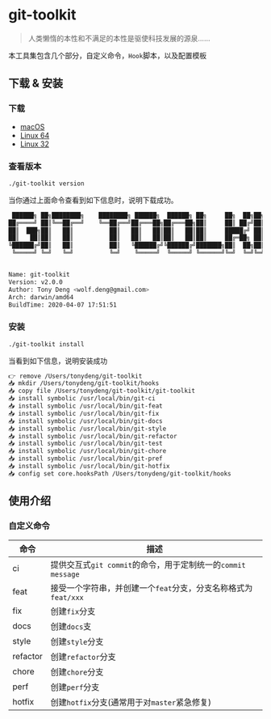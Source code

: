 # git-toolkit

> 人类懒惰的本性和不满足的本性是驱使科技发展的源泉......

本工具集包含几个部分，自定义命令，`Hook`脚本，以及配置模板

## 下载 & 安装

### 下载

- [macOS](https://git-open.qianxin-inc.cn/dengtao/git-toolkit/raw/master/dist/git-toolkit_darwin_amd64)
- [Linux 64](https://git-open.qianxin-inc.cn/dengtao/git-toolkit/raw/master/dist/git-toolkit_linux_amd64)
- [Linux 32](https://git-open.qianxin-inc.cn/dengtao/git-toolkit/raw/master/dist/git-toolkit_linux_386)

### 查看版本

```bash
./git-toolkit version
```

当你通过上面命令查看到如下信息时，说明下载成功。

```bash
 ██████╗ ██╗████████╗    ████████╗ ██████╗  ██████╗ ██╗     ██╗  ██╗██╗████████╗
██╔════╝ ██║╚══██╔══╝    ╚══██╔══╝██╔═══██╗██╔═══██╗██║     ██║ ██╔╝██║╚══██╔══╝
██║  ███╗██║   ██║          ██║   ██║   ██║██║   ██║██║     █████╔╝ ██║   ██║   
██║   ██║██║   ██║          ██║   ██║   ██║██║   ██║██║     ██╔═██╗ ██║   ██║   
╚██████╔╝██║   ██║          ██║   ╚██████╔╝╚██████╔╝███████╗██║  ██╗██║   ██║   
 ╚═════╝ ╚═╝   ╚═╝          ╚═╝    ╚═════╝  ╚═════╝ ╚══════╝╚═╝  ╚═╝╚═╝   ╚═╝


Name: git-toolkit
Version: v2.0.0
Author: Tony Deng <wolf.deng@gmail.com>
Arch: darwin/amd64
BuildTime: 2020-04-07 17:51:51
```

### 安装

```bash
./git-toolkit install
```

当看到如下信息，说明安装成功

```bash
👉 remove /Users/tonydeng/git-toolkit
📥 mkdir /Users/tonydeng/git-toolkit/hooks
📥 copy file /Users/tonydeng/git-toolkit/git-toolkit
📥 install symbolic /usr/local/bin/git-ci
📥 install symbolic /usr/local/bin/git-feat
📥 install symbolic /usr/local/bin/git-fix
📥 install symbolic /usr/local/bin/git-docs
📥 install symbolic /usr/local/bin/git-style
📥 install symbolic /usr/local/bin/git-refactor
📥 install symbolic /usr/local/bin/git-test
📥 install symbolic /usr/local/bin/git-chore
📥 install symbolic /usr/local/bin/git-pref
📥 install symbolic /usr/local/bin/git-hotfix
📥 config set core.hooksPath /Users/tonydeng/git-toolkit/hooks
```

## 使用介绍

### 自定义命令

| 命令 | 描述 |
| -- | -- |
| ci | 提供交互式`git commit`的命令，用于定制统一的`commit message` |
| feat | 接受一个字符串，并创建一个`feat`分支，分支名称格式为 `feat/xxx` |
| fix | 创建`fix`分支 |
| docs | 创建`docs`支 |
| style | 创建`style`分支 |
| refactor | 创建`refactor`分支 |
| chore | 创建`chore`分支 |
| perf | 创建`perf`分支 |
| hotfix | 创建`hotfix`分支(通常用于对`master`紧急修复) |

